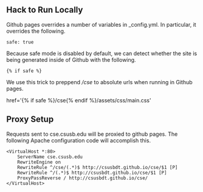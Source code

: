 ## Hack to Run Locally

Github pages overrides a number of variables in _config.yml.
In particular, it overrides the following.

    safe: true

Because safe mode is disabled by default, we can detect whether 
the site is being generated inside of Github with the following.

    {% if safe %}

We use this trick to preppend _/cse_ to absolute urls when running
in Github pages.

   href='{% if safe %}/cse{% endif %}/assets/css/main.css' 


## Proxy Setup

Requests sent to cse.csusb.edu will be proxied to github pages.
The following Apache configuration code will accomplish this.

~~~
<VirtualHost *:80>
    ServerName cse.csusb.edu
    RewriteEngine on
    RewriteRule ^/cse/(.*)$ http://csusbdt.github.io/cse/$1 [P]
    RewriteRule ^/(.*)$ http://csusbdt.github.io/cse/$1 [P]
    ProxyPassReverse / http://csusbdt.github.io/cse/
</VirtualHost>
~~~

